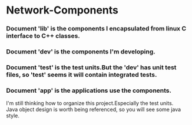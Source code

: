 # Network-Components

### Document 'lib' is the components I encapsulated from linux C interface to C++ classes.<br/>
### Document 'dev' is the components I'm developing.<br/>
### Document 'test' is the test units.But the 'dev' has unit test files, so 'test' seems it will contain integrated tests.<br/>
### Document 'app' is the applications use the components.<br/>

I'm still thinking how to organize this project.Especially the test units.<br/>
Java object design is worth being referenced, so you will see some java style.<br/>
